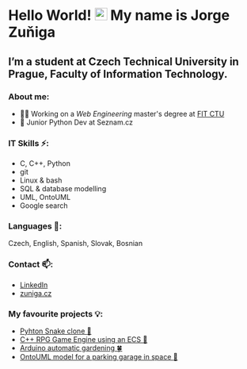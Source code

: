 # Hello World! <img src="https://media.giphy.com/media/hvRJCLFzcasrR4ia7z/giphy.gif" width="25px"> My name is Jorge Zuňiga  
## I’m a student at Czech Technical University in Prague, Faculty of Information Technology.
### About me:
- 👨‍🎓 Working on a _Web Engineering_ master's degree at [FIT CTU](https://fit.cvut.cz/en)
- 🔭 Junior Python Dev at Seznam.cz 

### IT Skills ⚡:
- C, C++, Python
- git
- Linux & bash 
- SQL & database modelling
- UML, OntoUML
- Google search

### Languages 💬:
Czech, English, Spanish, Slovak, Bosnian

### Contact 📫:
- [LinkedIn](https://www.linkedin.com/in/jorge-zuniga-1594a51ba/)
- [zuniga.cz](https://zuniga.cz/)

### My favourite projects :bulb::
- [Pyhton Snake clone :snake:](https://github.com/zunigjor/BI-PYT/tree/master/semestral_work_snake_game)
- [C++ RPG Game Engine using an ECS :hocho:](https://github.com/zunigjor/BI-PA2/tree/master/Semestralka/RPG_Game_Engine_PA2)
- [Arduino automatic gardening :four_leaf_clover:](https://github.com/zunigjor/BI-ARD)
- [OntoUML model for a parking garage in space :rocket:](https://github.com/zunigjor/BI-KOM/blob/master/BI-KOM_ISPS.pdf)

